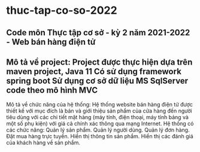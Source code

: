 # thuc-tap-co-so-2022
Code môn Thực tập cơ sở - kỳ 2 năm 2021-2022 - Web bán hàng điện tử
----------------------------------------
Mô tả về project:
  Project được thực hiện dựa trên maven project, Java 11
  Có sử dụng framework spring boot
  Sử dụng cơ sở dữ liệu MS SqlServer
  code theo mô hình MVC
-----------------------------------------
Mô tả về chức năng của hệ thống:
  Hệ thống website bán hàng điện tử được thiết kế với mục đích là bán và giới thiệu sản phẩm của cửa hàng đến người tiêu dùng với các chi tiết mặt hàng (máy tính, điện thoại, máy tính bảng và một số phụ kiện) với giá cả chính xác thông qua mạng Internet. Hệ thống có các chức năng:
  	Quản lý sản phẩm.
    Quản lý người dùng.
    Quản lý đơn hàng.
    Đặt mua hàng trực tuyến.
    Hiển thị thông tin sản phẩm.
    Hiển thị các đánh giá của khách hàng về sản phẩm.
